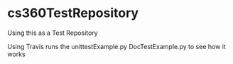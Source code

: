 cs360TestRepository
===================

Using this as a Test Repository

Using Travis runs the unittestExample.py DocTestExample.py to see how
it works
